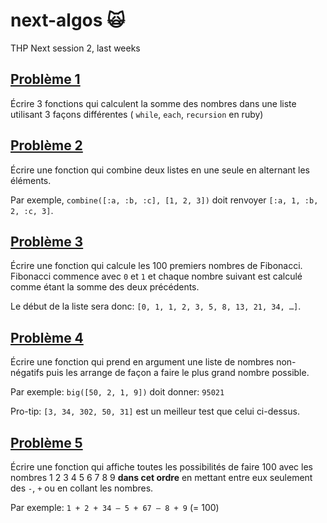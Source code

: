 # next-algos 🙀
THP Next session 2, last weeks

## [Problème 1](pb-1)

Écrire 3 fonctions qui calculent la somme des nombres dans une liste utilisant 3 façons différentes ( `while`, `each`, `recursion` en ruby)

## [Problème 2](pb-2)

Écrire une fonction qui combine deux listes en une seule en alternant les éléments.

Par exemple, `combine([:a, :b, :c], [1, 2, 3])` doit renvoyer `[:a, 1, :b, 2, :c, 3]`.

## [Problème 3](pb-3)

Écrire une fonction qui calcule les 100 premiers nombres de Fibonacci. Fibonacci commence avec `0` et `1` et chaque nombre suivant est calculé comme étant la somme des deux précédents.

Le début de la liste sera donc: `[0, 1, 1, 2, 3, 5, 8, 13, 21, 34, …]`.

## [Problème 4](pb-4)

Écrire une fonction qui prend en argument une liste de nombres non\-négatifs puis les arrange de façon a faire le plus grand nombre possible.

Par exemple: `big([50, 2, 1, 9])` doit donner: `95021`

Pro\-tip: `[3, 34, 302, 50, 31]` est un meilleur test que celui ci\-dessus.

## [Problème 5](pb-5)

Écrire une fonction qui affiche toutes les possibilités de faire 100 avec les nombres 1 2 3 4 5 6 7 8 9 **dans cet ordre** en mettant entre eux seulement des `-`, `+` ou en collant les nombres.

Par exemple: `1 + 2 + 34 – 5 + 67 – 8 + 9` (= 100)
